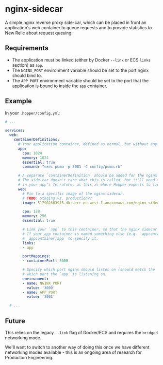 # nginx-sidecar

A simple nginx reverse proxy side-car, which can be placed in front an application's web container to queue requests and to provide statistics to New Relic about request queuing.

## Requirements

 - The application must be linked (either by Docker `--link` or ECS `links` section) as `app`.
 - The `NGINX_PORT` environment variable should be set to the port nginx should bind to.
 - The `APP_PORT` environment variable should be set to the port that the application is bound to inside the `app` container.

## Example

In your `.hopper/config.yml`:

```yaml
# ...

services:
  web:
    containerDefinitions:
      # Your application container, defined as normal, but without any `portMappings` section:
      app:
        cpu: 1024
        memory: 1024
        essential: true
        command: "exec puma -p 3001 -C config/puma.rb"

      # A separate `containerDefinition` should be added for the nginx side-car.
      # The side-car doesn't care what this is called, but it'll need to match the `process_name`
      # in your app's Terraform, as this is where Hopper expects to find the bound port.
      web:
        # Pin to a specific image of the nginx-sidecar.
        # TODO: Staging vs. production??
        image: 517902663915.dkr.ecr.eu-west-1.amazonaws.com/nginx-sidecar:740797ae4525cceb81625dd70b0035516aaf80ba

        cpu: 128
        memory: 256
        essential: true

        # Link your `app` to this container, so that the nginx sidecar can forward requests.
        # If your app container is named something else (e.g. `appcontainer`), you can use
        # `appcontainer:app` to specify it.
        links:
        - app

        portMappings:
        - containerPort: 3000

        # Specify which port nginx should listen on (should match the `portMappings` above), and
        # which port the `app` is listening on.
        environment:
        - name: NGINX_PORT
          value: '3000'
        - name: APP_PORT
          value: '3001'

  # ...
```

## Future

This relies on the legacy `--link` flag of Docker/ECS and requires the `bridged` networking mode.

We'll want to switch to another way of doing this once we have different networking modes available - this is an ongoing area of research for Production Engineering.
